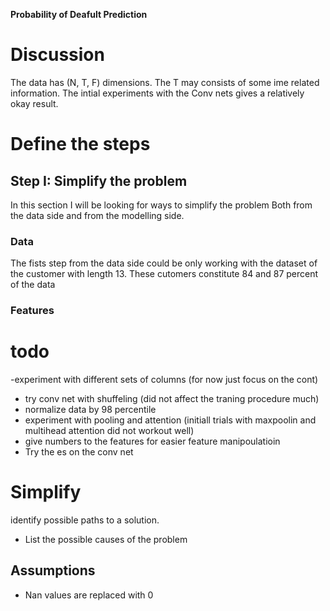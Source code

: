 
**Probability of Deafult Prediction**

# Discussion 
The data has (N, T, F) dimensions. The T may consists of some ime related information. The intial experiments with the Conv nets gives a relatively okay result. 

# Define the steps

## Step I: Simplify the problem
In this section I will be looking for ways to simplify the problem Both from the data side and from the modelling side. 

### Data 
The fists step from the data side could be only working with the dataset of the customer with length 13. These cutomers constitute 84 and 87 percent of the data 


### Features


# todo
-experiment with different sets of columns (for now just focus on the cont)
- try conv net with shuffeling (did not affect the traning procedure much)
- normalize data by 98 percentile
- experiment with pooling and attention (initiall trials with maxpoolin and multihead attention did not workout well) 
- give numbers to the features for easier feature manipoulatioin
- Try the es on the conv net

# Simplify
identify possible paths to a solution.
 - List the possible causes of the problem

## Assumptions
- Nan values are replaced with 0

## 